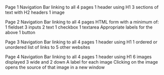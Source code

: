 Page 1
  Navigation Bar linking to all 4 pages
  1 header using H1
  3 sections of text with H2 headers
  1 image

Page 2
  Navigation Bar linking to all 4 pages
  HTML form with a minimum of:
    1 fieldset
    3 inputs
      2 text
      1 checkbox
    1 textarea
    Appropriate labels for the above
    1 button

Page 3
  Navigation Bar linking to all 4 pages
  1 header using H1
  1 ordered or unordered list of links to 5 other websites

Page 4
  Navigation Bar linking to all 4 pages
  1 header using H1
  6 images displayed 3 wide and 2 down
    A label for each image
    Clicking on the image opens the source of that image in a new window
